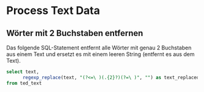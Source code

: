 # Process Text Data

## Wörter mit 2 Buchstaben entfernen

Das folgende SQL-Statement entfernt alle Wörter mit genau 2 Buchstaben aus einem Text und ersetzt es mit einem leeren String (entfernt es aus dem Text).

```sql
select text, 
      regexp_replace(text, "(?<=\ )(.{2}?)(?=\ )", "") as text_replaced
from ted_text
```
